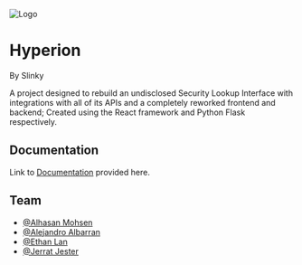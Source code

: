 
![Logo](https://res.cloudinary.com/dnalq36cn/image/upload/v1737567747/SLInky_1-0-1_HalfSize_wjjqqz.png)


# Hyperion
  By Slinky

A project designed to rebuild an undisclosed Security Lookup Interface with integrations with all of its APIs and a completely reworked frontend and backend; Created using the React framework and Python Flask respectively.


## Documentation

Link to [Documentation](https://slinky-07.netlify.app/#/) provided here.


## Team

- [@Alhasan Mohsen](https://www.github.com/iamfaulty)
- [@Alejandro Albarran](https://www.github.com/AAlejandro8)
- [@Ethan Lan](https://www.github.com/EthanL135)
- [@Jerrat Jester](https://www.github.com/JerratJester)

